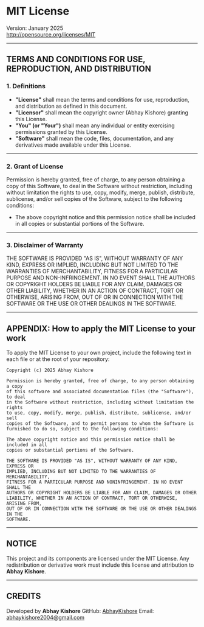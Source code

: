 # MIT License

Version: January 2025  
http://opensource.org/licenses/MIT

---

## TERMS AND CONDITIONS FOR USE, REPRODUCTION, AND DISTRIBUTION

### 1. Definitions

- **"License"** shall mean the terms and conditions for use, reproduction, and distribution as defined in this document.
- **"Licensor"** shall mean the copyright owner (Abhay Kishore) granting this License.
- **"You" (or "Your")** shall mean any individual or entity exercising permissions granted by this License.
- **"Software"** shall mean the code, files, documentation, and any derivatives made available under this License.

---

### 2. Grant of License

Permission is hereby granted, free of charge, to any person obtaining a copy of this Software, to deal in the Software without restriction, including without limitation the rights to use, copy, modify, merge, publish, distribute, sublicense, and/or sell copies of the Software, subject to the following conditions:

- The above copyright notice and this permission notice shall be included in all copies or substantial portions of the Software.

---

### 3. Disclaimer of Warranty

THE SOFTWARE IS PROVIDED "AS IS", WITHOUT WARRANTY OF ANY KIND, EXPRESS OR IMPLIED, INCLUDING BUT NOT LIMITED TO THE WARRANTIES OF MERCHANTABILITY, FITNESS FOR A PARTICULAR PURPOSE AND NON-INFRINGEMENT. IN NO EVENT SHALL THE AUTHORS OR COPYRIGHT HOLDERS BE LIABLE FOR ANY CLAIM, DAMAGES OR OTHER LIABILITY, WHETHER IN AN ACTION OF CONTRACT, TORT OR OTHERWISE, ARISING FROM, OUT OF OR IN CONNECTION WITH THE SOFTWARE OR THE USE OR OTHER DEALINGS IN THE SOFTWARE.

---

## APPENDIX: How to apply the MIT License to your work

To apply the MIT License to your own project, include the following text in each file or at the root of your repository:

```plaintext
Copyright (c) 2025 Abhay Kishore

Permission is hereby granted, free of charge, to any person obtaining a copy
of this software and associated documentation files (the "Software"), to deal
in the Software without restriction, including without limitation the rights
to use, copy, modify, merge, publish, distribute, sublicense, and/or sell
copies of the Software, and to permit persons to whom the Software is
furnished to do so, subject to the following conditions:

The above copyright notice and this permission notice shall be included in all
copies or substantial portions of the Software.

THE SOFTWARE IS PROVIDED "AS IS", WITHOUT WARRANTY OF ANY KIND, EXPRESS OR
IMPLIED, INCLUDING BUT NOT LIMITED TO THE WARRANTIES OF MERCHANTABILITY,
FITNESS FOR A PARTICULAR PURPOSE AND NONINFRINGEMENT. IN NO EVENT SHALL THE
AUTHORS OR COPYRIGHT HOLDERS BE LIABLE FOR ANY CLAIM, DAMAGES OR OTHER
LIABILITY, WHETHER IN AN ACTION OF CONTRACT, TORT OR OTHERWISE, ARISING FROM,
OUT OF OR IN CONNECTION WITH THE SOFTWARE OR THE USE OR OTHER DEALINGS IN THE
SOFTWARE.
````

---

## NOTICE

This project and its components are licensed under the MIT License.
Any redistribution or derivative work must include this license and attribution to **Abhay Kishore**.

---

## CREDITS

Developed by **Abhay Kishore**
GitHub: [AbhayKishore](https://github.com/AbhayKishore)
Email: [abhaykishore2004@gmail.com](mailto:abhaykishore2004@gmail.com)
